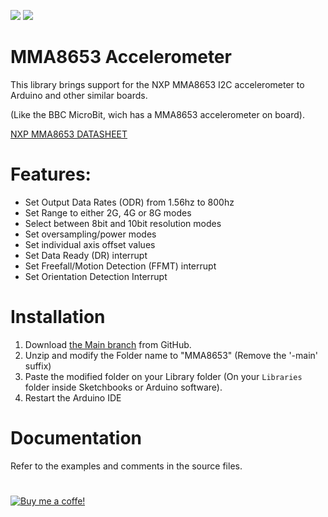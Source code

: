 [![](https://img.shields.io/badge/MAINTAINER-%40lfhohmann-blue?style=for-the-badge)](https://github.com/lfhohmann)
[![](https://img.shields.io/github/license/lfhohmann/mma8653?style=for-the-badge)](LICENSE)

# MMA8653 Accelerometer

This library brings support for the NXP MMA8653 I2C accelerometer to Arduino and other similar boards. 

(Like the BBC MicroBit, wich has a MMA8653 accelerometer on board).

[NXP MMA8653 DATASHEET](https://www.nxp.com/docs/en/data-sheet/MMA8653FC.pdf)

# Features: 
+ Set Output Data Rates (ODR) from 1.56hz to 800hz 
+ Set Range to either 2G, 4G or 8G modes
+ Select between 8bit and 10bit resolution modes
+ Set oversampling/power modes
+ Set individual axis offset values
+ Set Data Ready (DR) interrupt
+ Set Freefall/Motion Detection (FFMT) interrupt
+ Set Orientation Detection Interrupt

# Installation

1. Download [the Main branch](https://github.com/lfhohmann/MMA8653/archive/refs/heads/main.zip) from GitHub.
1. Unzip and modify the Folder name to "MMA8653" (Remove the '-main' suffix)
1. Paste the modified folder on your Library folder (On your `Libraries` folder inside Sketchbooks or Arduino software).
1. Restart the Arduino IDE

# Documentation

Refer to the examples and comments in the source files.

# 
[![Buy me a coffe!](https://www.buymeacoffee.com/assets/img/custom_images/black_img.png)](https://www.buymeacoffee.com/lfhohmann)
